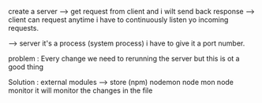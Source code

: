 create a server
--> get request from client and i wilt send back response
--> client can request anytime i have to continuously listen yo incoming
requests.

--> server it's a process (system process) i have to give it a port number.


problem : Every change we need to  rerunning the server but this is ot a good thing

Solution : external modules --> store (npm) nodemon node mon node monitor it will monitor the changes in the file

